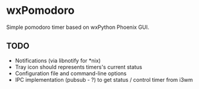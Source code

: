 # wxPomodoro

Simple pomodoro timer based on wxPython Phoenix GUI.

## TODO
* Notifications (via libnotify for \*nix)
* Tray icon should represents timers's current status
* Configuration file and command-line options
* IPC implementation (pubsub - ?) to get status / control timer from i3wm

